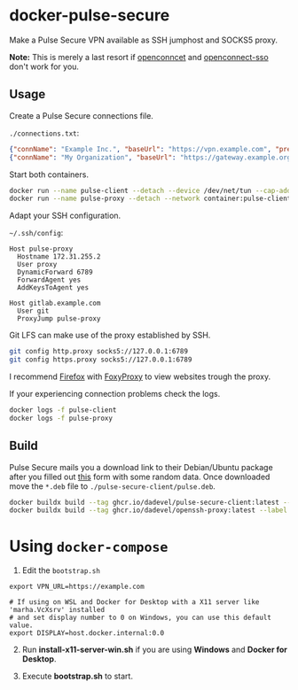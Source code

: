 # docker-pulse-secure

Make a Pulse Secure VPN available as SSH jumphost and SOCKS5 proxy.

**Note:** This is merely a last resort if [openconncet](https://gitlab.com/openconnect/openconnect) and [openconnect-sso](https://github.com/vlaci/openconnect-sso) don't work for you.

## Usage

Create a Pulse Secure connections file.

`./connections.txt`:

~~~ json
{"connName": "Example Inc.", "baseUrl": "https://vpn.example.com", "preferredCert": ""}
{"connName": "My Organization", "baseUrl": "https://gateway.example.org", "preferredCert": ""}
~~~

Start both containers.

~~~ sh
docker run --name pulse-client --detach --device /dev/net/tun --cap-add net_admin --cap-add sys_admin --ip 172.31.255.2 --volume "$PWD"/connections.txt:/data/.pulse_secure/pulse/.pulse_Connections.txt --volume /tmp/.X11-unix:/tmp/.X11-unix --env DISPLAY --env "USER_ID=$(id -u)" --env "GROUP_ID=$(id -g)" ghcr.io/dadevel/pulse-secure-client:latest
docker run --name pulse-proxy --detach --network container:pulse-client ghcr.io/dadevel/openssh-proxy:latest
~~~

Adapt your SSH configuration.

`~/.ssh/config`:

~~~
Host pulse-proxy
  Hostname 172.31.255.2
  User proxy
  DynamicForward 6789
  ForwardAgent yes
  AddKeysToAgent yes

Host gitlab.example.com
  User git
  ProxyJump pulse-proxy
~~~

Git LFS can make use of the proxy established by SSH.

~~~ sh
git config http.proxy socks5://127.0.0.1:6789
git config https.proxy socks5://127.0.0.1:6789
~~~

I recommend [Firefox](https://www.mozilla.org/en-US/firefox/) with [FoxyProxy](https://github.com/foxyproxy/firefox-extension) to view websites trough the proxy.

If your experiencing connection problems check the logs.

~~~ sh
docker logs -f pulse-client
docker logs -f pulse-proxy
~~~

## Build

Pulse Secure mails you a download link to their Debian/Ubuntu package after you filled out [this](https://www.pulsesecure.net/trynow/client-download/) form with some random data.
Once downloaded move the `*.deb` file to `./pulse-secure-client/pulse.deb`.

~~~ sh
docker buildx build --tag ghcr.io/dadevel/pulse-secure-client:latest --tag ghcr.io/dadevel/pulse-secure-client:9.1r4 --label org.opencontainers.image.title=pulse-secure-client --label org.opencontainers.image.author=dadevel --label org.opencontainers.image.source=https://github.com/dadevel/docker-pulse-secure --label org.opencontainers.image.created=$(date +%Y-%m-%dT%H:%M:%SZ) --label org.opencontainers.image.version=9.1r4 --push ./pulse-secure-client/
docker buildx build --tag ghcr.io/dadevel/openssh-proxy:latest --label org.opencontainers.image.title=openssh-proxy --label org.opencontainers.image.author=dadevel --label org.opencontainers.image.source=https://github.com/dadevel/docker-pulse-secure --label org.opencontainers.image.created=$(date +%Y-%m-%dT%H:%M:%SZ) --push ./openssh-proxy/
~~~

# Using `docker-compose`

1. Edit the `bootstrap.sh`

```shell
export VPN_URL=https://example.com

# If using on WSL and Docker for Desktop with a X11 server like 'marha.VcXsrv' installed 
# and set display number to 0 on Windows, you can use this default value.
export DISPLAY=host.docker.internal:0.0
```

2. Run **install-x11-server-win.sh** if you are using **Windows** and **Docker for Desktop**.

3. Execute **bootstrap.sh** to start.